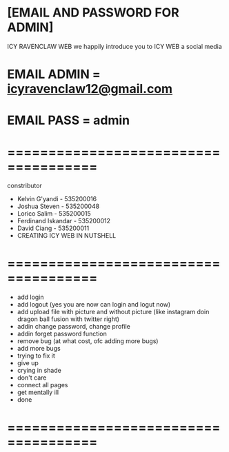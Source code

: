 # [EMAIL AND PASSWORD FOR ADMIN]

ICY RAVENCLAW WEB
we happily introduce you to ICY WEB a social media

# EMAIL ADMIN = icyravenclaw12@gmail.com

# EMAIL PASS = admin

# =====================================
constributor

* Kelvin G'yandi - 535200016
* Joshua Steven - 535200048
* Lorico Salim - 535200015
* Ferdinand Iskandar - 535200012
* David Ciang - 535200011
* CREATING ICY WEB IN NUTSHELL

# =====================================

* add login
* add logout (yes you are now can login and logut now)
* add upload file with picture and without picture (like instagram doin dragon ball fusion with twitter right)
* addin change password, change profile
* addin forget password function
* remove bug (at what cost, ofc adding more bugs)
* add more bugs
* trying to fix it
* give up
* crying in shade
* don't care
* connect all pages
* get mentally ill
* done
# =====================================
